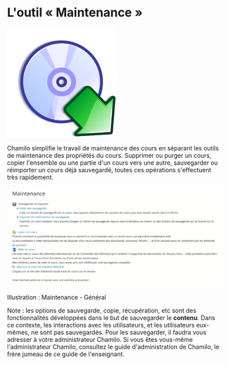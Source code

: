 # L'outil « Maintenance »

![](../../.gitbook/assets/image310%20%281%29.svg)

Chamilo simplifie le travail de maintenance des cours en séparant les outils de maintenance des propriétés du cours. Supprimer ou purger un cours, copier l'ensemble ou une partie d'un cours vers une autre, sauvegarder ou réimporter un cours déjà sauvegardé, toutes ces opérations s'effectuent très rapidement.

![](../../.gitbook/assets/image272%20%281%29.png)

Illustration : Maintenance - Général

Note : les options de sauvegarde, copie, récupération, etc sont des fonctionnalités développées dans le but de sauvegarder le **contenu**. Dans ce contexte, les interactions avec les utilisateurs, et les utilisateurs eux-mêmes, ne sont pas sauvegardés. Pour les sauvegarder, il faudra vous adresser à votre administrateur Chamilo. Si vous êtes vous-même l'administrateur Chamilo, consultez le guide d'administration de Chamilo, le frère jumeau de ce guide de l'enseignant.

